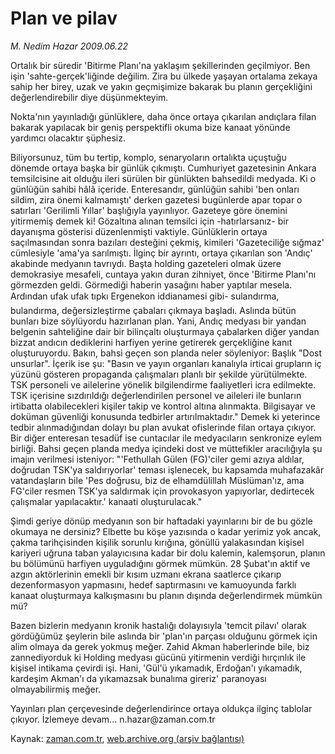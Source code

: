 # Plan ve pilav

*M. Nedim Hazar 2009.06.22*

<tr><td class="metin" colspan="2" style="padding-top: 20px; padding-left: 5px; padding-right: 10px;">Ortalık bir süredir 'Bitirme Planı'na yaklaşım şekillerinden geçilmiyor. Ben işin 'sahte-gerçek'liğinde değilim. Zira bu ülkede yaşayan ortalama zekaya sahip her birey, uzak ve yakın geçmişimize bakarak bu planın gerçekliğini değerlendirebilir diye düşünmekteyim.</td></tr><tr><td class="metin" colspan="2" style="padding-top: 20px; padding-left: 5px; padding-right: 10px;"><p>Nokta'nın yayınladığı günlüklere, daha önce ortaya çıkarılan andıçlara filan bakarak yapılacak bir geniş perspektifli okuma bize kanaat yönünde yardımcı olacaktır şüphesiz.
<p>Biliyorsunuz, tüm bu tertip, komplo, senaryoların ortalıkta uçuştuğu dönemde ortaya başka bir günlük çıkmıştı. Cumhuriyet gazetesinin Ankara temsilcisine ait olduğu ileri sürülen bir günlükten bahsedildi medyada. Ki o günlüğün sahibi hâlâ içeride. Enteresandır, günlüğün sahibi 'ben onları sildim, zira önemi kalmamıştı' derken gazetesi bugünlerde apar topar o satırları 'Gerilimli Yıllar' başlığıyla yayınlıyor. Gazeteye göre önemini yitirmemiş demek ki! Gözaltına alınan temsilci için -hatırlarsanız- bir dayanışma gösterisi düzenlenmişti vaktiyle. Günlüklerin ortaya saçılmasından sonra bazıları desteğini çekmiş, kimileri 'Gazeteciliğe sığmaz' cümlesiyle 'ama'ya sarılmıştı. İlginç bir ayrıntı, ortaya çıkarılan son 'Andıç' akabinde medyanın tavrıydı. Başta holding gazeteleri olmak üzere demokrasiye mesafeli, cuntaya yakın duran zihniyet, önce 'Bitirme Planı'nı görmezden geldi. Görmediği haberin yasağını haber yaptılar mesela. Ardından ufak ufak tıpkı Ergenekon iddianamesi gibi- sulandırma, bulandırma, değersizleştirme çabaları çıkmaya başladı. Aslında bütün bunları bize söylüyordu hazırlanan plan. Yani, Andıç medyası bir yandan belgenin sahteliğine dair bir bilinçaltı oluşturmaya çabalarken diğer yandan bizzat andıcın dediklerini harfiyen yerine getirerek gerçekliğine kanıt oluşturuyordu. Bakın, bahsi geçen son planda neler söyleniyor: Başlık "Dost unsurlar". İçerik ise şu: "Basın ve yayın organları kanalıyla irticai grupların iç yüzünü gösteren propaganda çalışmaları planlı bir şekilde yürütülmekte. TSK personeli ve ailelerine yönelik bilgilendirme faaliyetleri icra edilmekte. TSK içerisine sızdırıldığı değerlendirilen personel ve aileleri ile bunların irtibatta olabilecekleri kişiler takip ve kontrol altına alınmakta. Bilgisayar ve doküman güvenliği konusunda tedbirler artırılmaktadır." Demek ki yeterince tedbir alınmadığından dolayı bu plan avukat ofislerinde filan ortaya çıkıyor. Bir diğer enteresan tesadüf ise cuntacılar ile medyacıların senkronize eylem birliği. Bahsi geçen planda medya içindeki dost ve müttefikler aracılığıyla şu imajın verilmesi isteniyor: "'Fethullah Gülen (FG)'ciler gemi azıya aldılar, doğrudan TSK'ya saldırıyorlar' teması işlenecek, bu kapsamda muhafazakâr vatandaşların bile 'Pes doğrusu, biz de elhamdülillah Müslüman'ız, ama FG'ciler resmen TSK'ya saldırmak için provokasyon yapıyorlar, dedirtecek çalışmalar yapılacaktır.' kanaati oluşturulacak."
<p>Şimdi geriye dönüp medyanın son bir haftadaki yayınlarını bir de bu gözle okumaya ne dersiniz? Elbette bu köşe yazısında o kadar yerimiz yok ancak, çakma tarihçisinden kişilik sorunlu kırığına, gönüllü yalakasından kişisel kariyeri uğruna taban yalayıcısına kadar bir dolu kalemin, kalemşorun, planın bu bölümünü harfiyen uyguladığını görmek mümkün. 28 Şubat'ın aktif ve azgın aktörlerinin emekli bir kısım uzmanı ekrana saatlerce çıkarıp dezenformasyon yapmasını, hedef saptırmasını ve kamuoyunda farklı kanaat oluşturmaya kalkışmasını bu planın dışında değerlendirmek mümkün mü?
<p>Bazen bizlerin medyanın kronik hastalığı dolayısıyla 'temcit pilavı' olarak gördüğümüz şeylerin bile aslında bir 'plan'ın parçası olduğunu görmek için alim olmaya da gerek yokmuş meğer. Zahid Akman haberlerinde bile, biz zannediyorduk ki Holding medyası gücünü yitirmenin verdiği hırçınlık ile kişisel intikama çevirdi işi. Hani, 'Gül'ü yıkamadık, Erdoğan'ı yıkamadık, kardeşim Akman'ı da yıkamazsak bunalıma gireriz' paranoyası olmayabilirmiş meğer.
<p>Yayınları plan çerçevesinde değerlendirince ortaya oldukça ilginç tablolar çıkıyor. İzlemeye devam... n.hazar@zaman.com.tr<br/></p></p></p></p></p></td></tr>

Kaynak: [zaman.com.tr](http://zaman.com.tr/yazar.do?yazino=861501), [web.archive.org (arşiv bağlantısı)](http://web.archive.org/web/20090627020134/http://www.zaman.com.tr:80/yazar.do?yazino=861501)
